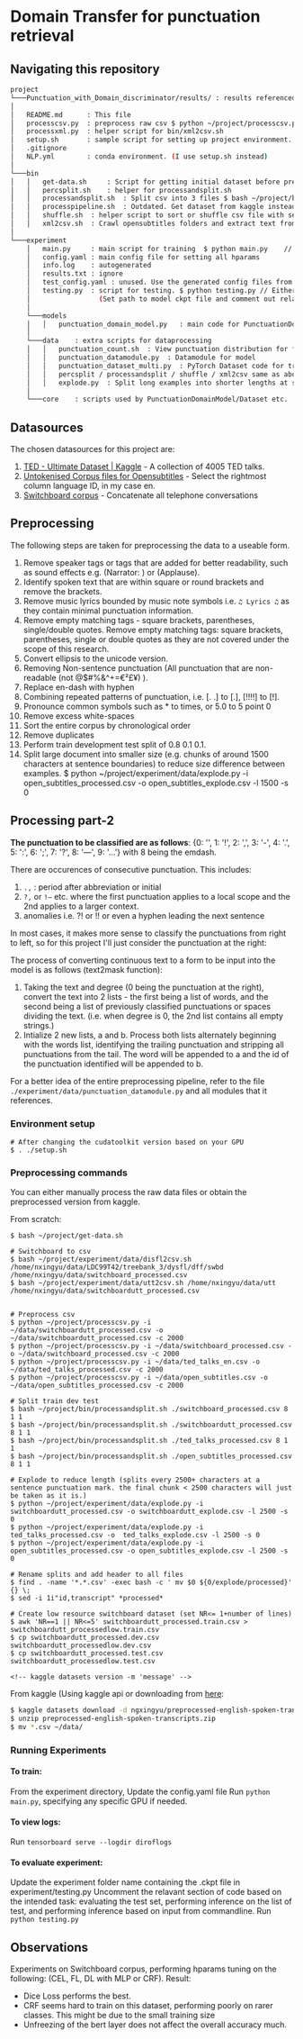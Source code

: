 # Domain Transfer for punctuation retrieval

## Navigating this repository

```bash
project
└───Punctuation_with_Domain_discriminator/results/ : results referenced in report.
│
│   README.md      : This file
│   processcsv.py  : preprocess raw csv $ python ~/project/processcsv.py -i sourcepath.csv -o sourcepath_processed.csv -c 2000 (process in chunks of 2000)
│   processxml.py  : helper script for bin/xml2csv.sh
│   setup.sh       : sample script for setting up project environment. Change the CUDA version before running
│   .gitignore
│   NLP.yml        : conda environment. (I use setup.sh instead)
│
└───bin
│   │   get-data.sh     : Script for getting initial dataset before preprocessing. Get from kaggle instead
│   │   percsplit.sh    : helper for processandsplit.sh
│   │   processandsplit.sh  : Split csv into 3 files $ bash ~/project/bin/processandsplit.sh csvfilepath 8 1 1 (train dev test)
│   │   processpipeline.sh  : Outdated. Get dataset from kaggle instead
│   │   shuffle.sh  : helper script to sort or shuffle csv file with seed
│   │   xml2csv.sh  : Crawl opensubtitles folders and extract text from xml to a single csv file.
│   
└───experiment
    │   main.py     : main script for training  $ python main.py    // Set configs in config.yaml
    │   config.yaml : main config file for setting all hparams
    │   info.log    : autogenerated
    │   results.txt : ignore
    │   test_config.yaml : unused. Use the generated config files from Punctuation_with_Domain_discriminator/results/ instead
    │   testing.py  : script for testing. $ python testing.py // Either test a csv, perform inference on list of text, or take input from commmandline
    │                 (Set path to model ckpt file and comment out relavant section in file before running)
    │   
    └───models
    │   │   punctuation_domain_model.py   : main code for PunctuationDomainModel
    │   
    └───data	: extra scripts for dataprocessing
    │   │   punctuation_count.sh  : View punctuation distribution for files
    │   │   punctuation_datamodule.py  : Datamodule for model
    │   │   punctuation_dataset_multi.py  : PyTorch Dataset code for training and inference
    │   │   percsplit / processandsplit / shuffle / xml2csv same as above
    │   │   explode.py  : Split long examples into shorter lengths at sentence boundaries
    │
    └───core    : scripts used by PunctuationDomainModel/Dataset etc.

```

## Datasources

The chosen datasources for this project are:

1. [TED \- Ultimate Dataset \| Kaggle](https://www.kaggle.com/miguelcorraljr/ted-ultimate-dataset) \- A collection of 4005 TED talks.
2. [Untokenised Corpus files for Opensubtitles](http://opus.nlpl.eu/OpenSubtitles-v2018.php) \- Select the rightmost column language ID\, in my case en\.
3. [Switchboard corpus](https://catalog.ldc.upenn.edu/docs/LDC97S62/swb1_dialogact_annot.tar.gz) \- Concatenate all telephone conversations

## Preprocessing

The following steps are taken for preprocessing the data to a useable form.

1. Remove speaker tags or tags that are added for better readability, such as sound effects e.g.  (Narrator:  ) or (Applause).
2. Identify spoken text that are within square or round brackets and remove the brackets.
3. Remove music lyrics bounded by music note symbols i.e. `♫ Lyrics ♫` as they contain minimal punctuation information.
4. Remove empty matching tags - square brackets, parentheses, single/double quotes. Remove empty matching tags: square brackets, parentheses, single or double quotes as they are not covered under the scope of this research.
5. Convert ellipsis to the unicode version.
6. Removing Non-sentence punctuation (All punctuation that are non-readable (not @$#%&^+=€²£¥) ).
7. Replace en-dash with hyphen
8. Combining repeated patterns of punctuation, i.e. [. .] to [.], [!!!!] to [!].
9. Pronounce common symbols such as * to times, or 5.0 to 5 point 0
10. Remove excess white-spaces
11. Sort the entire corpus by chronological order
12. Remove duplicates
13. Perform train development test split of 0.8 0.1 0.1.
14. Split large document into smaller size (e.g. chunks of around 1500 characters at sentence boundaries) to reduce size difference between examples. $ python ~/project/experiment/data/explode.py -i open_subtitles_processed.csv -o open_subtitles_explode.csv -l 1500 -s 0

## Processing part-2

**The punctuation to be classified are as follows**:
{0: '', 1: '!', 2: ',', 3: '-', 4: '.', 5: ':', 6: ';', 7: '?', 8: '—', 9: '…'} with 8 being the emdash.

There are occurences of consecutive punctuation. This includes:

1. `.,` : period after abbreviation or initial
2. `?,` or `!—` etc. where the first punctuation applies to a local scope and the 2nd applies to a larger context.
3. anomalies i.e. ?! or !! or even a hyphen leading the next sentence

In most cases, it makes more sense to classify the punctuations from right to left, so for this project I'll just consider the punctuation at the right:

The process of converting continuous text to a form to be input into the model is as follows (text2mask function):

1. Taking the text and degree (0 being the punctuation at the right), convert the text into 2 lists - the first being a list of words, and the second being a list of previously classified punctuations or spaces dividing the text. (i.e. when degree is 0, the 2nd list contains all empty strings.)
2. Intialize 2 new lists, a and b. Process both lists alternately beginning with the words list, identifying the trailing punctuation and stripping all punctuations from the tail. The word will be appended to a and the id of the punctuation identified will be appended to b.

For a better idea of the entire preprocessing pipeline, refer to the file ```./experiment/data/punctuation_datamodule.py``` and all modules that it references. 

### Environment setup

``` console
# After changing the cudatoolkit version based on your GPU
$ . ./setup.sh
```

### Preprocessing commands

You can either manually process the raw data files or obtain the preprocessed version from kaggle. 

From scratch:
``` console
$ bash ~/project/get-data.sh

# Switchboard to csv
$ bash ~/project/experiment/data/disfl2csv.sh /home/nxingyu/data/LDC99T42/treebank_3/dysfl/dff/swbd /home/nxingyu/data/switchboard_processed.csv
$ bash ~/project/experiment/data/utt2csv.sh /home/nxingyu/data/utt /home/nxingyu/data/switchboardutt_processed.csv


# Preprocess csv
$ python ~/project/processcsv.py -i ~/data/switchboardutt_processed.csv -o ~/data/switchboardutt_processed.csv -c 2000
$ python ~/project/processcsv.py -i ~/data/switchboard_processed.csv -o ~/data/switchboard_processed.csv -c 2000
$ python ~/project/processcsv.py -i ~/data/ted_talks_en.csv -o ~/data/ted_talks_processed.csv -c 2000
$ python ~/project/processcsv.py -i ~/data/open_subtitles.csv -o ~/data/open_subtitles_processed.csv -c 2000

# Split train dev test
$ bash ~/project/bin/processandsplit.sh ./switchboard_processed.csv 8 1 1
$ bash ~/project/bin/processandsplit.sh ./switchboardutt_processed.csv 8 1 1
$ bash ~/project/bin/processandsplit.sh ./ted_talks_processed.csv 8 1 1
$ bash ~/project/bin/processandsplit.sh ./open_subtitles_processed.csv 8 1 1

# Explode to reduce length (splits every 2500+ characters at a sentence punctuation mark. the final chunk < 2500 characters will just be taken as it is.)
$ python ~/project/experiment/data/explode.py -i switchboardutt_processed.csv -o switchboardutt_explode.csv -l 2500 -s 0
$ python ~/project/experiment/data/explode.py -i ted_talks_processed.csv -o  ted_talks_explode.csv -l 2500 -s 0
$ python ~/project/experiment/data/explode.py -i open_subtitles_processed.csv -o open_subtitles_explode.csv -l 2500 -s 0

# Rename splits and add header to all files
$ find . -name '*.*.csv' -exec bash -c ' mv $0 ${0/explode/processed}' {} \;
$ sed -i 1i"id,transcript" *processed*

# Create low resource switchboard dataset (set NR<= 1+number of lines)
$ awk 'NR==1 || NR<=5' switchboardutt_processed.train.csv > switchboardutt_processedlow.train.csv
$ cp switchboardutt_processed.dev.csv switchboardutt_processedlow.dev.csv
$ cp switchboardutt_processed.test.csv switchboardutt_processedlow.test.csv

<!-- kaggle datasets version -m 'message' -->
```

From kaggle (Using kaggle api or downloading from [here](https://www.kaggle.com/ngxingyu/preprocessed-english-spoken-transcripts):
```bash
$ kaggle datasets download -d ngxingyu/preprocessed-english-spoken-transcripts
$ unzip preprocessed-english-spoken-transcripts.zip
$ mv *.csv ~/data/
```

### Running Experiments

#### To train:
From the experiment directory,
Update the config.yaml file
Run ```python main.py```, specifying any specific GPU if needed.

#### To view logs:
Run ```tensorboard serve --logdir diroflogs```

#### To evaluate experiment:
Update the experiment folder name containing the .ckpt file in experiment/testing.py
Uncomment the relavant section of code based on the intended task: evaluating the test set, performing inference on the list of test, and performing inference based on input from commandline.
Run ```python testing.py```



## Observations

Experiments on Switchboard corpus, performing hparams tuning on the following: (CEL, FL, DL with MLP or CRF).
Result: 
- Dice Loss performs the best. 
- CRF seems hard to train on this dataset, performing poorly on rarer classes. This might be due to the small training size
- Unfreezing of the bert layer does not affect the overall accuracy much.




<!-- ## Log for 26/1/2020

Found a bug in regex pattern: A-z also includes punctuation characters, use A-Za-z instead.
Worked on creating the model in python instead of ipynb.

## Log for 27/1/2020

Use code-server

``` console
user@instance:~$ fuser -k 9999/tcp
user@instance:~$ code-server --bind-addr 127.0.0.1:9999 --auth none &
```

To convert all to lowercase.
To strip leading before first Uppercase, after last sentence punctuation.

Repeated starts are possible i.e. similar show but different episodes. Perhaps better to remove the shuffling and just split by order? yes. I'll do this instead.

Some of the regexes are flawed, to check if spare time?

Convert from huggingface load dataset which loads all to memory to pandas chunking map save.

## Log for 28/1/2020

Found an arabic character in one of the texts "Co ِ perative" which broke the tokenizer parsing. To go through the preprocessing step in greater detail now.

## Log for 2/2/2020

Converted torch Dataset into IterableDataset with chunks, for faster loading. Each batch features a ConcatDataset looking at all children datasets which are cycled using itertools.cycle. They run until the largest batch size is fully covered.

To implement:

* Random shuffling of csv dataset each batch.
* Look at effectiveness of Dice Loss and possible hyperparameters which can improve its F score.
* Evaluate the effectiveness of smaller models -->

<!-- Git issues:

``` console
git filter-branch -f --index-filter 'git rm -rf --cached --ignore-unmatch ./experiment/nemo_experiments/Punctuation_with_Domain_discriminator/*' --tag-name-filter cat -- --all
git rev-list --objects --all |   git cat-file --batch-check='%(objecttype) %(objectname) %(objectsize) %(rest)' |   sed -n 's/^blob //p' |   sort --numeric-sort --key=2 |   cut -c 1-12,41- |   $(command -v gnumfmt || echo numfmt) --field=2 --to=iec-i --suffix=B --padding=7 --round=nearest
git gc --prune=now
``` -->
